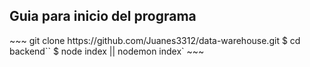 <h2>Guia para inicio del programa</h2>
~~~
git clone https://github.com/Juanes3312/data-warehouse.git
$ cd backend``
$ node index || nodemon index`
~~~